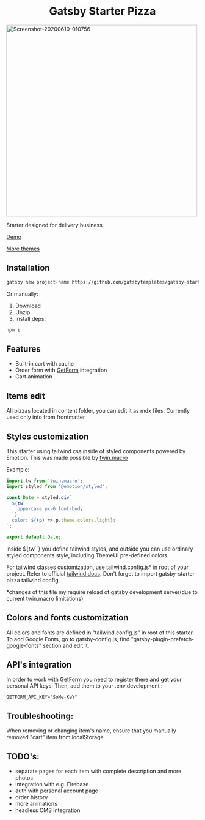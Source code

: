 <h1 align="center">
  Gatsby Starter Pizza
</h1>

<img src="https://i.ibb.co/y6G6SKT/Screenshot-20200610-010756.png" alt="Screenshot-20200610-010756" width="500px" />

Starter designed for delivery business

[Demo](https://pizza.gatsbytemplates.io/)

[More themes](https://gatsbytemplates.io/)
## Installation

```sh
gatsby new project-name https://github.com/gatsbytemplates/gatsby-starter-pizza.git
```

Or manually:

1. Download
2. Unzip
3. Install deps:
```sh
npm i
```


## Features

* Built-in cart with cache
* Order form with [GetForm](https://getform.io/) integration
* Cart animation

## Items edit

All pizzas located in content folder, you can edit it as mdx files. Currently used only info from frontmatter

## Styles customization

This starter using tailwind css inside of styled components powered by Emotion. This was made possible by [twin.macro](https://github.com/ben-rogerson/twin.macro)

Example:

```javascript
import tw from 'twin.macro';
import styled from '@emotion/styled';

const Date = styled.div`
  ${tw`
    uppercase px-6 font-body
  `}
  color: ${(p) => p.theme.colors.light};
`;

export default Date;
```

inside ${tw``} you define tailwind styles, and outside you can use ordinary styled components style, including ThemeUI pre-defined colors.

For tailwind classes customization, use tailwind.config.js* in root of your project. Refer to official [tailwind docs](https://tailwindcss.com/docs/configuration/). Don't forget to import gatsby-starter-pizza tailwind config. 

*changes of this file my require reload of gatsby development server(due to current twin.macro limitations)

## Colors and fonts customization

All colors and fonts are defined in "tailwind.config.js" in root of this starter. 
To add Google Fonts, go to gatsby-config.js, find "gatsby-plugin-prefetch-google-fonts" section and edit it.

## API's integration
In order to work with [GetForm](https://getform.io/) you need to register there and get your personal API keys. Then, add them to your .env.development :
```
GETFORM_API_KEY="SoMe-KeY"
```

## Troubleshooting:
When removing or changing item's name, ensure that you manually removed "cart" item from localStorage

## TODO's:
* separate pages for each item with complete description and more photos
* integration with e.g. Firebase
* auth with personal account page
* order history
* more animations
* headless CMS integration
